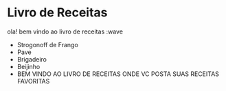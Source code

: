 # Livro de Receitas
ola! bem vindo ao livro de receitas :wave
 - Strogonoff de Frango
 - Pave
 - Brigadeiro
 - Beijinho
 - BEM VINDO AO LIVRO DE RECEITAS ONDE VC POSTA SUAS RECEITAS FAVORITAS
